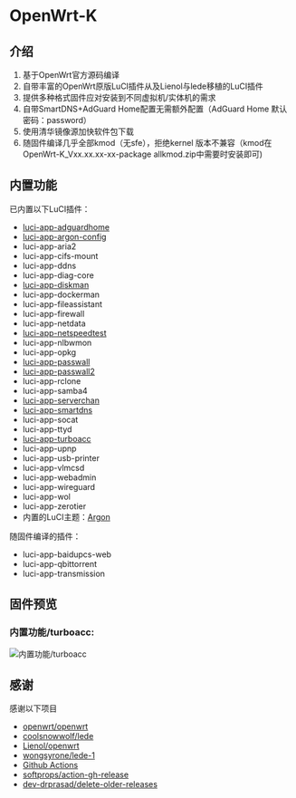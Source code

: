 # OpenWrt-K

## 介绍

1. 基于OpenWrt官方源码编译
2. 自带丰富的OpenWrt原版LuCI插件从及Lienol与lede移植的LuCI插件
3. 提供多种格式固件应对安装到不同虚拟机/实体机的需求
4. 自带SmartDNS+AdGuard Home配置无需额外配置（AdGuard Home 默认密码：password）
5. 使用清华镜像源加快软件包下载
6. 随固件编译几乎全部kmod（无sfe），拒绝kernel 版本不兼容（kmod在OpenWrt-K_Vxx.xx.xx-xx-package allkmod.zip中需要时安装即可)


## 内置功能
已内置以下LuCI插件：
+    [luci-app-adguardhome](https://github.com/rufengsuixing/luci-app-adguardhome)
+    [luci-app-argon-config](https://github.com/jerrykuku/luci-app-argon-config)
+    luci-app-aria2
+    luci-app-cifs-mount
+    luci-app-ddns
+    luci-app-diag-core
+    [luci-app-diskman](https://github.com/lisaac/luci-app-diskman)
+    luci-app-dockerman
+    luci-app-fileassistant
+    luci-app-firewall
+    luci-app-netdata
+    [luci-app-netspeedtest](https://github.com/sirpdboy/netspeedtest)
+    luci-app-nlbwmon
+    luci-app-opkg
+    [luci-app-passwall](https://github.com/xiaorouji/openwrt-passwall/tree/luci)
+    [luci-app-passwall2](https://github.com/xiaorouji/openwrt-passwall2)
+    luci-app-rclone
+    luci-app-samba4
+    [luci-app-serverchan](https://github.com/tty228/luci-app-serverchan)
+    [luci-app-smartdns](https://github.com/pymumu/luci-app-smartdns)
+    luci-app-socat
+    luci-app-ttyd
+    [luci-app-turboacc](https://github.com/chenmozhijin/turboacc)
+    luci-app-upnp
+    luci-app-usb-printer
+    luci-app-vlmcsd
+    luci-app-webadmin
+    luci-app-wireguard
+    luci-app-wol
+    luci-app-zerotier
+    内置的LuCI主题：[Argon](https://github.com/jerrykuku/luci-theme-argon)

随固件编译的插件：
+    luci-app-baidupcs-web
+    luci-app-qbittorrent
+    luci-app-transmission

## 固件预览

### 内置功能/turboacc:
![内置功能/turboacc](https://raw.githubusercontent.com/chenmozhijin/OpenWrt-K/main/img/1.png)

## 感谢
 感谢以下项目
 
+    [openwrt/openwrt](https://github.com/openwrt/openwrt/)
+    [coolsnowwolf/lede](https://github.com/coolsnowwolf/lede)
+    [Lienol/openwrt](https://github.com/Lienol/openwrt) 
+    [wongsyrone/lede-1](https://github.com/wongsyrone/lede-1)
+    [Github Actions](https://github.com/features/actions)
+    [softprops/action-gh-release](https://github.com/ncipollo/release-action)
+    [dev-drprasad/delete-older-releases](https://github.com/mknejp/delete-release-assets)
